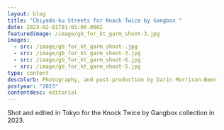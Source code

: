 ```yaml
---
layout: blog
title: "Chiyoda-ku Streets for Knock Twice by Gangbox "
date: 2023-02-01T01:01:00.000Z
featuredimage: /image/gb_for_kt_garm_shoot-3.jpg
images:
  - src: /image/gb_for_kt_garm_shoot-.jpg
  - src: /image/gb_for_kt_garm_shoot-3.jpg
  - src: /image/gb_for_kt_garm_shoot-6.jpg
  - src: /image/gb_for_kt_garm_shoot-5.jpg
type: content
descblurb: Photography, and post-production by Darin Morrison-Beer
postyear: "2023"
contentdesc: editorial
---
```

Shot and edited in Tokyo for the Knock Twice by Gangbox collection in 2023.
